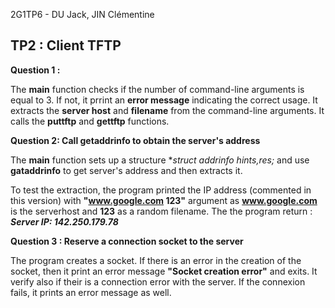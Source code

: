 2G1TP6 - DU Jack, JIN Clémentine

## TP2 : Client TFTP

**Question 1 :** 

The **main** function checks if the number of command-line arguments is equal to 3. 
 If not, it prrint an **error message** indicating the correct usage. 
 It extracts the **server host** and **filename** from the command-line arguments. 
 It calls the **puttftp** and **gettftp** functions. 
 
 
 **Question 2: Call getaddrinfo to obtain the server's address** 
 
 The **main** function sets up a structure **struct addrinfo hints,*res;** and use **gataddrinfo** to get server's address and then extracts it. 
 
 To test the extraction, the program printed the IP address (commented in this version) with **"www.google.com 123"** argument as **www.google.com** is the serverhost and **123** as a random filename. The the program return : ***Server IP: 142.250.179.78*** 
 

 **Question 3 : Reserve a connection socket to the server** 
 
 The program creates a socket. 
 If there is an error in the creation of the socket, then it print an error message **"Socket creation error"** and exits. 
 It verify also if their is a connection error with the server. If the connexion fails, it prints an error message as well. 
 
 
 

